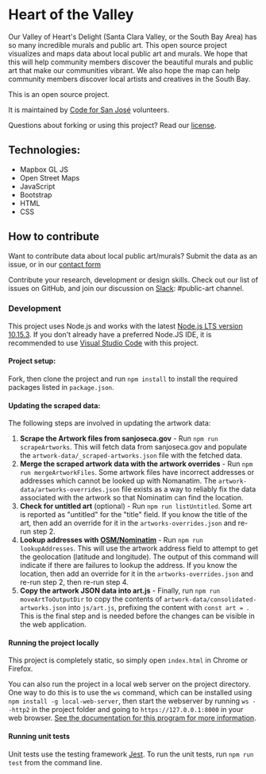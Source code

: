 # Heart of the Valley
Our Valley of Heart's Delight (Santa Clara Valley, or the South Bay Area) has so many incredible murals and public art. This open source project visualizes and maps data about local public art and murals. We hope that this will help community members discover the beautiful murals and public art that make our communities vibrant. We also hope the map can help community members discover local artists and creatives in the South Bay.

This is an open source project.

It is maintained by [Code for San José](http://codeforsanjose.com) volunteers.

Questions about forking or using this project? Read our [license](https://github.com/codeforsanjose/heartofthevalley/blob/master/license).

## Technologies:
- Mapbox GL JS
- Open Street Maps
- JavaScript
- Bootstrap
- HTML
- CSS

## How to contribute
Want to contribute data about local public art/murals? Submit the data as an issue, or in our [contact form](http://www.codeforsanjose.com/heartofthevalley/about.html)

Contribute your research, development or design skills. Check out our list of issues on GitHub, and join our discussion on [Slack](https://slackin-c4sj.herokuapp.com/): #public-art channel.

### Development
This project uses Node.js and works with the latest [Node.js LTS version 10.15.3](https://nodejs.org/en/). If you don't already have a preferred Node.JS IDE, it is recommended to use [Visual Studio Code](https://code.visualstudio.com/) with this project.

#### Project setup:
Fork, then clone the project and run `npm install` to install the required packages listed in `package.json`.

#### Updating the scraped data:

The following steps are involved in updating the artwork data:

1. **Scrape the Artwork files from sanjoseca.gov** -  Run `npm run scrapeArtworks`. This will fetch data from sanjoseca.gov and populate the `artwork-data/_scraped-artworks.json` file with the fetched data.
2. **Merge the scraped artwork data with the artwork overrides** - Run `npm run mergeArtworkFiles`. Some artwork files have incorrect addresses or addresses which cannot be looked up with Nomanatim. The `artwork-data/artworks-overrides.json` file exists as a way to reliably fix the data associated with the artwork so that Nominatim can find the location.
3. **Check for untitled art** (optional) - Run `npm run listUntitled`. Some art is reported as "untitled" for the "title" field. If you know the title of the art, then add an override for it in the `artworks-overrides.json` and re-run step 2.
4. **Lookup addresses with [OSM/Nominatim](https://wiki.openstreetmap.org/wiki/Nominatim)** - Run `npm run lookupAddresses`. This will use the artwork address field to attempt to get the geolocation (latitude and longitude). The output of this command will indicate if there are failures to lookup the address. If you know the location, then add an override for it in the `artworks-overrides.json` and re-run step 2, then re-run step 4.
5. **Copy the artwork JSON data into art.js** - Finally, run `npm run moveArtToOutputDir` to copy the contents of `artwork-data/consolidated-artworks.json` into `js/art.js`, prefixing the content with `const art = `. This is the final step and is needed before the changes can be visible in the web application.

#### Running the project locally
This project is completely static, so simply open `index.html` in Chrome or Firefox.

You can also run the project in a local web server on the project directory. One way to do this is to use the `ws` command, which can be installed using `npm install -g local-web-server`, then start the webserver by running `ws --http2` in the project folder and going to `https://127.0.0.1:8000` in your web browser. [See the documentation for this program for more information](https://www.npmjs.com/package/local-web-server).

#### Running unit tests
Unit tests use the testing framework [Jest](https://jestjs.io/docs/en/getting-started). To run the unit tests, run `npm run test` from the command line.